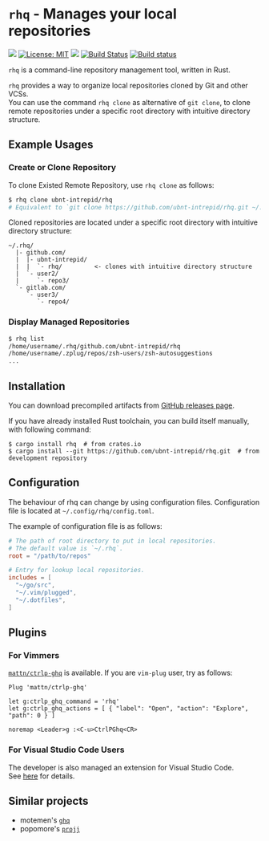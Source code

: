 # `rhq` - Manages your local repositories

[![](https://img.shields.io/crates/v/rhq.svg)](https://crates.io/crates/rhq)
[![License: MIT](https://img.shields.io/badge/License-MIT-yellow.svg)](LICENSE)
[![](http://vsmarketplacebadge.apphb.com/version-short/ubnt-intrepid.vscode-rhq.svg)](https://marketplace.visualstudio.com/items?itemName=ubnt-intrepid.vscode-rhq)
[![Build Status](https://travis-ci.org/ubnt-intrepid/rhq.svg?branch=master)](https://travis-ci.org/ubnt-intrepid/rhq)
[![Build status](https://ci.appveyor.com/api/projects/status/xc8i1sredjldkuy4?svg=true)](https://ci.appveyor.com/project/ubnt-intrepid/rhq)

`rhq` is a command-line repository management tool, written in Rust.

`rhq` provides a way to organize local repositories cloned by Git and other VCSs.  
You can use the command `rhq clone` as alternative of `git clone`,
to clone remote repositories under a specific root directory with intuitive directory structure.

## Example Usages
<!-- TODO: rewrite -->

### Create or Clone Repository

To clone Existed Remote Repository, use `rhq clone` as follows:
```sh
$ rhq clone ubnt-intrepid/rhq
# Equivalent to `git clone https://github.com/ubnt-intrepid/rhq.git ~/.rhq/github.com/ubnt-intrepid/rhq`
```

Cloned repositories are located under a specific root directory with intuitive directory structure:
```
~/.rhq/
  |- github.com/
  |  |- ubnt-intrepid/
  |  |  `- rhq/         <- clones with intuitive directory structure
  |  `- user2/
  |     `- repo3/
  `- gitlab.com/
     `- user3/
        `- repo4/
```

### Display Managed Repositories
```sh
$ rhq list
/home/username/.rhq/github.com/ubnt-intrepid/rhq
/home/username/.zplug/repos/zsh-users/zsh-autosuggestions
...
```


## Installation
You can download precompiled artifacts from [GitHub releases page](https://github.com/ubnt-intrepid/rhq/releases).

If you have already installed Rust toolchain, you can build itself manually, with following command:
```shell-session
$ cargo install rhq  # from crates.io
$ cargo install --git https://github.com/ubnt-intrepid/rhq.git  # from development repository
```

## Configuration
The behaviour of rhq can change by using configuration files.
Configuration file is located at `~/.config/rhq/config.toml`.

The example of configuration file is as follows:

```toml
# The path of root directory to put in local repositories.
# The default value is `~/.rhq`.
root = "/path/to/repos"  

# Entry for lookup local repositories.
includes = [
  "~/go/src",
  "~/.vim/plugged",
  "~/.dotfiles",
]
```

## Plugins

### For Vimmers
[`mattn/ctrlp-ghq`](https://github.com/mattn/ctrlp-ghq) is available.
If you are `vim-plug` user, try as follows:

```vim
Plug 'mattn/ctrlp-ghq'

let g:ctrlp_ghq_command = 'rhq'
let g:ctrlp_ghq_actions = [ { "label": "Open", "action": "Explore", "path": 0 } ]

noremap <Leader>g :<C-u>CtrlPGhq<CR>
```

### For Visual Studio Code Users
The developer is also managed an extension for Visual Studio Code.  
See [here](https://marketplace.visualstudio.com/items?itemName=ubnt-intrepid.vscode-rhq) for details.

## Similar projects
* motemen's [`ghq`](https://github.com/motemen/ghq)
* popomore's [`projj`](https://github.com/popomore/projj)
